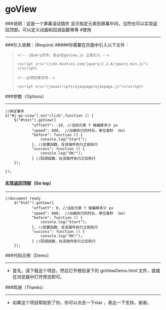 # goView
###说明：这是一个屏幕滚动插件
显示指定元素到屏幕中间，当然也可以实现返回顶部。可以定义动画和回调函数等等
#使用
***
###引入依赖：(Require)
#####你需要在页面中引入以下文件：
>`<!-- jQuery文件。务必在goview.js 之前引入 -->`
>
>`<script src="//cdn.bootcss.com/jquery/2.2.4/jquery.min.js"></script>`
>
>`<!--必须的库文件-->`
>
>
>`<script src="/javascripts/ajaxpage/ajaxpage.js"></script>`
>




###参数（Options）
***
    //绑定事件
	$("#j-go-view").on("click",function () {
		$("#test").goView({
                "offsetY": -10, //当前元素 Y 轴偏移多少 px
                "speed": 800,  //动画执行的时长，单位毫秒 （ms）
                "before": function () {
                    console.log("Start");
                }, //前置函数，在该插件执行之前执行
                "success": function () {
                    console.log("OK!");
                } //回调函数，在该插件执行之后执行
    	});

	});
    


#### 实现返回顶部（Go top）
***
    //document ready
		$("html").goView({
                "offsetY": 0, //当前元素 Y 轴偏移多少 px
                "speed": 800,  //动画执行的时长，单位毫秒 （ms）
                "before": function () {
                    console.log("Start");
                }, //前置函数，在该插件执行之前执行
                "success": function () {
                    console.log("OK!");
                } //回调函数，在该插件执行之后执行
    	});
    

###代码示例（Demo）
***
* 首先，请下载这个项目，然后打开根目录下的 goViewDemo.html 文件，直接在浏览器中打开预览即可。




###鸣谢（Thanks）
***
* 如果这个项目帮助到了你，你可以点击一下star ，表达一下支持，谢谢。


